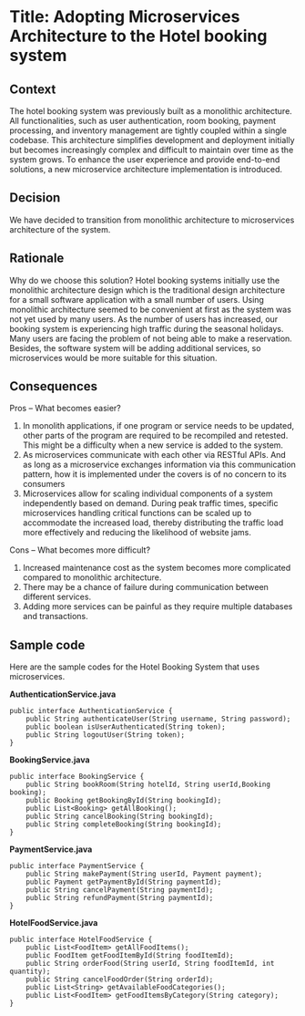 # Title: Adopting Microservices Architecture to the Hotel booking system 

## Context

The hotel booking system was previously built as a monolithic architecture. All functionalities, such as user authentication, room booking, payment processing, and inventory management are tightly coupled within a single codebase. This architecture simplifies development and deployment initially but becomes increasingly complex and difficult to maintain over time as the system grows. To enhance the user experience and provide end-to-end solutions, a new microservice architecture implementation is introduced.

## Decision

We have decided to transition from monolithic architecture to microservices architecture of the system.

## Rationale

Why do we choose this solution?
Hotel booking systems initially use the monolithic architecture design which is the traditional design architecture for a small software application with a small number of users. Using monolithic architecture seemed to be convenient at first as the system was not yet used by many users. As the number of users has increased, our booking system is experiencing high traffic during the seasonal holidays. Many users are facing the problem of not being able to make a reservation. Besides, the software system will be adding additional services, so microservices would be more suitable for this situation. 


## Consequences

Pros – What becomes easier? 
1.    In monolith applications, if one program or service needs to be updated, other parts of the program are required to be recompiled and retested. This might be a difficulty when a new service is added to the system. 
2.    As microservices communicate with each other via RESTful APIs. And as long as a microservice exchanges information via this communication pattern, how it is implemented under the covers is of no concern to its consumers 
3.    Microservices allow for scaling individual components of a system independently based on demand. During peak traffic times, specific microservices handling critical functions can be scaled up to accommodate the increased load, thereby distributing the traffic load more effectively and reducing the likelihood of website jams.

Cons – What becomes more difficult?
1.    Increased maintenance cost as the system becomes more complicated compared to monolithic architecture. 
2.    There may be a chance of failure during communication between different services. 
3.    Adding more services can be painful as they require multiple databases and transactions.


## Sample code

Here are the sample codes for the Hotel Booking System that uses microservices. 

**AuthenticationService.java**
```
public interface AuthenticationService {
    public String authenticateUser(String username, String password);
    public boolean isUserAuthenticated(String token);
    public String logoutUser(String token);
}
```

**BookingService.java**
```
public interface BookingService {
    public String bookRoom(String hotelId, String userId,Booking booking);
    public Booking getBookingById(String bookingId);
    public List<Booking> getAllBooking();
    public String cancelBooking(String bookingId);
    public String completeBooking(String bookingId);
}
```

**PaymentService.java**
```
public interface PaymentService {
    public String makePayment(String userId, Payment payment);
    public Payment getPaymentById(String paymentId);
    public String cancelPayment(String paymentId);
    public String refundPayment(String paymentId);
}
```

**HotelFoodService.java**
```
public interface HotelFoodService {
    public List<FoodItem> getAllFoodItems();
    public FoodItem getFoodItemById(String foodItemId);
    public String orderFood(String userId, String foodItemId, int quantity);
    public String cancelFoodOrder(String orderId);
    public List<String> getAvailableFoodCategories();
    public List<FoodItem> getFoodItemsByCategory(String category);
}
```



